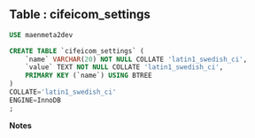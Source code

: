 Table : cifeicom_settings
-------------------------

```SQL
USE maenmeta2dev

CREATE TABLE `cifeicom_settings` (
	`name` VARCHAR(20) NOT NULL COLLATE 'latin1_swedish_ci',
	`value` TEXT NOT NULL COLLATE 'latin1_swedish_ci',
	PRIMARY KEY (`name`) USING BTREE
)
COLLATE='latin1_swedish_ci'
ENGINE=InnoDB
;
```
__Notes__




